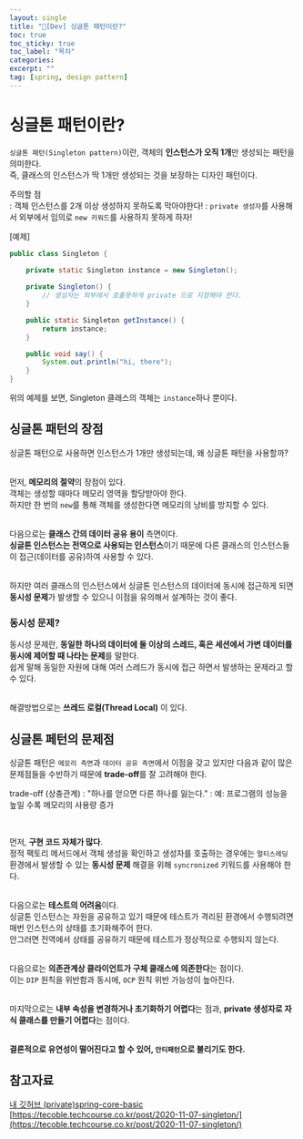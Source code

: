 ```yaml
---
layout: single
title: "📘[Dev] 싱글톤 패턴이란?"
toc: true
toc_sticky: true
toc_label: "목차"
categories: 
excerpt: ""
tag: [spring, design pattern]
---
```


# 싱글톤 패턴이란?
`싱글톤 패턴(Singleton pattern)`이란, 객체의 **인스턴스가 오직 1개**만 생성되는 패턴을 의미한다.  
즉, 클래스의 인스턴스가 딱 1개만 생성되는 것을 보장하는 디자인 패턴이다.  

주의할 점  
: 객체 인스턴스를 2개 이상 생성하지 못하도록 막아야한다!
: `private 생성자`를 사용해서 외부에서 임의로 `new 키워드`를 사용하지 못하게 하자!

[예제]  
```java
public class Singleton {

    private static Singleton instance = new Singleton();
    
    private Singleton() {
        // 생성자는 외부에서 호출못하게 private 으로 지정해야 한다.
    }

    public static Singleton getInstance() {
        return instance;
    }

    public void say() {
        System.out.println("hi, there");
    }
}
```  
위의 예제를 보면, Singleton 클래스의 객체는 `instance`하나 뿐이다.  

## 싱글톤 패턴의 장점
싱글톤 패턴으로 사용하면 인스턴스가 1개만 생성되는데, 왜 싱글톤 패턴을 사용할까?  
<br>

먼저, **메모리의 절약**의 장점이 있다.  
객체는 생성할 때마다 메모리 영역을 할당받아야 한다.  
하지만 한 번의 `new`를 통해 객체를 생성한다면 메모리의 낭비를 방지할 수 있다.  
<br>

다음으로는 **클래스 간의 데이터 공유 용이** 측면이다.  
**싱글톤 인스턴스는 전역으로 사용되는 인스턴스**이기 때문에 다른 클래스의 인스턴스들이 접근(데이터를 공유)하여 사용할 수 있다.  
<br>

하지만 여러 클래스의 인스턴스에서 싱글톤 인스턴스의 데이터에 동시에 접근하게 되면 **동시성 문제**가 발생할 수 있으니 이점을 유의해서 설계하는 것이 좋다.  

### 동시성 문제?
동시성 문제란, **동일한 하나의 데이터에 둘 이상의 스레드, 혹은 세션에서 가변 데이터를 동시에 제어할 때 나타는 문제**를 말한다.  
쉽게 말해 동일한 자원에 대해 여러 스레드가 동시에 접근 하면서 발생하는 문제라고 할 수 있다.  
<br>

해결방법으로는 **쓰레드 로컬(Thread Local)** 이 있다.  

## 싱글톤 페턴의 문제점
싱글톤 패턴은 `메모리 측면`과 `데이터 공유 측면`에서 이점을 갖고 있지만 다음과 같이 많은 문제점들을 수반하기 때문에 **trade-off**를 잘 고려해야 한다.  

trade-off (상충관계)
: "하나를 얻으면 다른 하나를 잃는다."
: 예: 프로그램의 성능을 높일 수록 메모리의 사용량 증가

<br>

먼저, **구현 코드 자체가 많다**.  
정적 팩토리 메서드에서 객체 생성을 확인하고 생성자를 호출하는 경우에는 `멀티스레딩` 환경에서 발생할 수 있는 **동시성 문제** 해결을 위해 `syncronized` 키워드를 사용해야 한다.  
<br>

다음으로는 **테스트의 어려움**이다.  
싱글톤 인스턴스는 자원을 공유하고 있기 때문에 테스트가 격리된 환경에서 수행되려면 매번 인스턴스의 상태를 초기화해주어 한다.  
안그러면 전역에서 상태를 공유하기 때문에 테스트가 정상적으로 수행되지 않는다.  
<br>

다음으로는 **의존관계상 클라이언트가 구체 클래스에 의존한다**는 점이다.  
이는 `DIP` 원칙을 위반함과 동시에, `OCP` 원칙 위반 가능성이 높아진다.   
<br>

마지막으로는 **내부 속성을 변경하거나 초기화하기 어렵다**는 점과, **private 생성자로 자식 클래스를 만들기 어렵다**는 점이다.  
<br>

**결론적으로 유연성이 떨어진다고 할 수 있어, `안티패턴`으로 불리기도 한다.**  

## 참고자료
[내 깃허브 (private)spring-core-basic](https://github.com/hellojunho/SpringBoot-core-basic/blob/main/core/day4.md)  
[https://tecoble.techcourse.co.kr/post/2020-11-07-singleton/](https://tecoble.techcourse.co.kr/post/2020-11-07-singleton/)